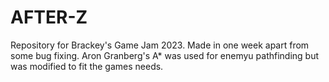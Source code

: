 # AFTER-Z
Repository for Brackey's Game Jam 2023. Made in one week apart from some bug fixing. 
Aron Granberg's A* was used for enemyu pathfinding but was modified to fit the games needs.
